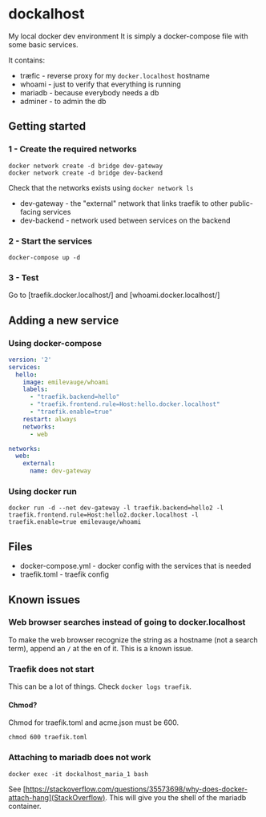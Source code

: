 # dockalhost
My local docker dev environment It is simply a docker-compose file with some basic services.

It contains:

* træfic - reverse proxy for my `docker.localhost` hostname
* whoami - just to verify that everything is running
* mariadb - because everybody needs a db
* adminer - to admin the db

## Getting started

### 1 - Create the required networks

```
docker network create -d bridge dev-gateway
docker network create -d bridge dev-backend
```

Check that the networks exists using `docker network ls`

* dev-gateway - the "external" network that links traefik to other public-facing services
* dev-backend - network used between services on the backend

### 2 - Start the services

`docker-compose up -d`

### 3 - Test

Go to [traefik.docker.localhost/] and [whoami.docker.localhost/]

## Adding a new service

### Using docker-compose

```yml
version: '2'
services:
  hello:
    image: emilevauge/whoami
    labels:
      - "traefik.backend=hello"
      - "traefik.frontend.rule=Host:hello.docker.localhost"
      - "traefik.enable=true"
    restart: always
    networks:
      - web

networks:
  web:
    external:
      name: dev-gateway
```

### Using docker run

```
docker run -d --net dev-gateway -l traefik.backend=hello2 -l traefik.frontend.rule=Host:hello2.docker.localhost -l traefik.enable=true emilevauge/whoami
```



## Files

* docker-compose.yml - docker config with the services that is needed
* traefik.toml - traefik config

## Known issues

### Web browser searches instead of going to docker.localhost

To make the web browser recognize the string as a hostname (not a search term), append an `/` at the en of it. This is a known issue.

### Traefik does not start

This can be a lot of things. Check `docker logs traefik`.

#### Chmod?

Chmod for traefik.toml and acme.json must be 600.
```
chmod 600 traefik.toml
```

### Attaching to mariadb does not work

`docker exec -it dockalhost_maria_1 bash`

See [https://stackoverflow.com/questions/35573698/why-does-docker-attach-hang](StackOverflow). This will give you the shell of the mariadb container.
